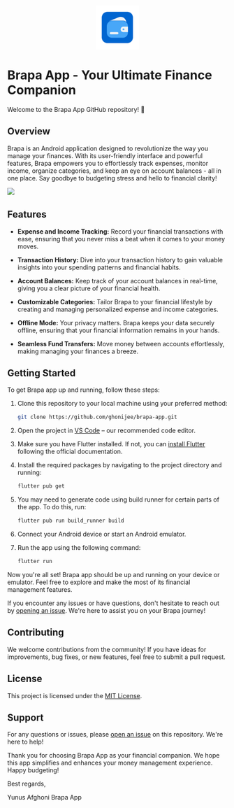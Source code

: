 <p align="center">
  <img src="assets/launcher/icon.png" alt="Image Description" width="100">
</p>

# Brapa App - Your Ultimate Finance Companion

Welcome to the Brapa App GitHub repository! 🎉



## Overview

Brapa is an Android application designed to revolutionize the way you manage your finances. With its user-friendly interface and powerful features, Brapa empowers you to effortlessly track expenses, monitor income, organize categories, and keep an eye on account balances - all in one place. Say goodbye to budgeting stress and hello to financial clarity!

<img src="assets/launcher/banner.png" >

## Features

- **Expense and Income Tracking:** Record your financial transactions with ease, ensuring that you never miss a beat when it comes to your money moves.

- **Transaction History:** Dive into your transaction history to gain valuable insights into your spending patterns and financial habits.

- **Account Balances:** Keep track of your account balances in real-time, giving you a clear picture of your financial health.

- **Customizable Categories:** Tailor Brapa to your financial lifestyle by creating and managing personalized expense and income categories.

- **Offline Mode:** Your privacy matters. Brapa keeps your data securely offline, ensuring that your financial information remains in your hands.

- **Seamless Fund Transfers:** Move money between accounts effortlessly, making managing your finances a breeze.

## Getting Started

To get Brapa app up and running, follow these steps:

1. Clone this repository to your local machine using your preferred method:
   ```sh
   git clone https://github.com/ghonijee/brapa-app.git
   ```

2. Open the project in [VS Code](https://code.visualstudio.com/) – our recommended code editor.

3. Make sure you have Flutter installed. If not, you can [install Flutter](https://flutter.dev/docs/get-started/install) following the official documentation.

4. Install the required packages by navigating to the project directory and running:
   ```sh
   flutter pub get
   ```

5. You may need to generate code using build runner for certain parts of the app. To do this, run:
   ```sh
   flutter pub run build_runner build
   ```

6. Connect your Android device or start an Android emulator.

7. Run the app using the following command:
   ```sh
   flutter run
   ```

Now you're all set! Brapa app should be up and running on your device or emulator. Feel free to explore and make the most of its financial management features.

If you encounter any issues or have questions, don't hesitate to reach out by [opening an issue](https://github.com/ghonijee/brapa-app/issues). We're here to assist you on your Brapa journey!


## Contributing

We welcome contributions from the community! If you have ideas for improvements, bug fixes, or new features, feel free to submit a pull request.

## License

This project is licensed under the [MIT License](LICENSE).

## Support

For any questions or issues, please [open an issue](https://github.com/ghonijee/brapa-app/issues) on this repository. We're here to help!

Thank you for choosing Brapa App as your financial companion. We hope this app simplifies and enhances your money management experience. Happy budgeting!

Best regards,

Yunus Afghoni 
Brapa App